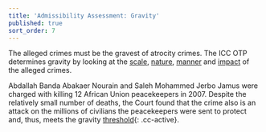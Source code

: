 ```yaml
---
title: 'Admissibility Assessment: Gravity'
published: true
sort_order: 7
---
```



The alleged crimes must be the gravest of atrocity crimes. The ICC OTP determines gravity by looking at the <u>scale</u>, <u>nature</u>, <u>manner</u> and <u>impact</u> of the alleged crimes.

Abdallah Banda Abakaer Nourain and Saleh Mohammed Jerbo Jamus were charged with killing 12 African Union peacekeepers in 2007. Despite the relatively small number of deaths, the Court found that the crime also is an attack on the millions of civilians the peacekeepers were sent to protect and, thus, meets the gravity [threshold](){: .cc-active}.
